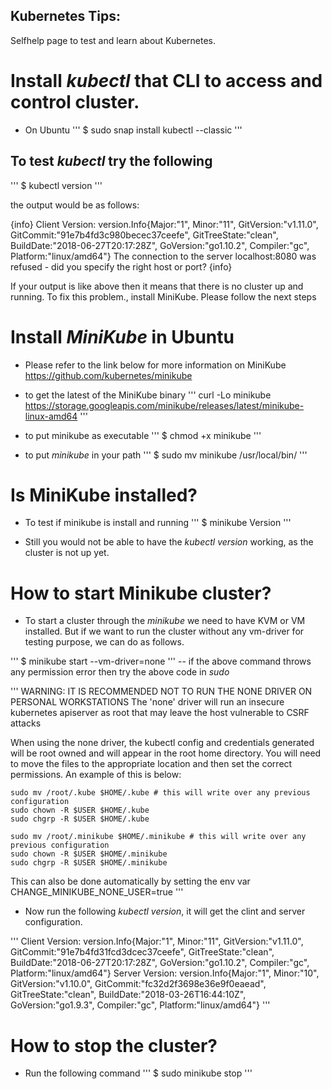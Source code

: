 Kubernetes Tips:
---------------

Selfhelp page to test and learn about Kubernetes.

# Install *kubectl* that CLI to access and control cluster.
- On Ubuntu
'''
 $ sudo snap install kubectl --classic
'''

## To test *kubectl* try the following
'''
 $ kubectl version
'''

the output would be as follows:

{info}
Client Version: version.Info{Major:"1", Minor:"11", GitVersion:"v1.11.0", GitCommit:"91e7b4fd3c980becec37ceefe", GitTreeState:"clean", BuildDate:"2018-06-27T20:17:28Z", GoVersion:"go1.10.2", Compiler:"gc", Platform:"linux/amd64"}
The connection to the server localhost:8080 was refused - did you specify the right host or port?
{info}

If your output is like above then it means that there is no cluster up and running. To fix this problem., install MiniKube. Please follow the next steps

# Install *MiniKube* in Ubuntu
- Please refer to the link below for more information on MiniKube
https://github.com/kubernetes/minikube

- to get the latest of the MiniKube binary
'''
curl -Lo minikube https://storage.googleapis.com/minikube/releases/latest/minikube-linux-amd64
'''

- to put minikube as executable
'''
$ chmod +x minikube
'''

- to put *minikube* in your path
'''
$ sudo mv minikube /usr/local/bin/
'''

# Is MiniKube installed?
- To test if minikube is install and running
'''
$ minikube Version
'''

* Still you would not be able to have the *kubectl version* working, as the cluster is not up yet.

# How to start Minikube cluster?
- To start a cluster through the *minikube* we need to have KVM or VM installed. But if we want to run the cluster without any vm-driver for testing purpose, we can do as follows.

'''
$ minikube start --vm-driver=none
'''
-- if the above command throws any permission error then try the above code in *sudo*

'''
WARNING: IT IS RECOMMENDED NOT TO RUN THE NONE DRIVER ON PERSONAL WORKSTATIONS
	The 'none' driver will run an insecure kubernetes apiserver as root that may leave the host vulnerable to CSRF attacks

When using the none driver, the kubectl config and credentials generated will be root owned and will appear in the root home directory.
You will need to move the files to the appropriate location and then set the correct permissions.  An example of this is below:

	sudo mv /root/.kube $HOME/.kube # this will write over any previous configuration
	sudo chown -R $USER $HOME/.kube
	sudo chgrp -R $USER $HOME/.kube

	sudo mv /root/.minikube $HOME/.minikube # this will write over any previous configuration
	sudo chown -R $USER $HOME/.minikube
	sudo chgrp -R $USER $HOME/.minikube

This can also be done automatically by setting the env var CHANGE_MINIKUBE_NONE_USER=true
'''

- Now run the following *kubectl version*, it will get the clint and server configuration.

'''
Client Version: version.Info{Major:"1", Minor:"11", GitVersion:"v1.11.0", GitCommit:"91e7b4fd31fcd3dcec37ceefe", GitTreeState:"clean", BuildDate:"2018-06-27T20:17:28Z", GoVersion:"go1.10.2", Compiler:"gc", Platform:"linux/amd64"}
Server Version: version.Info{Major:"1", Minor:"10", GitVersion:"v1.10.0", GitCommit:"fc32d2f3698e36e9f0eaead", GitTreeState:"clean", BuildDate:"2018-03-26T16:44:10Z", GoVersion:"go1.9.3", Compiler:"gc", Platform:"linux/amd64"}
'''

# How to stop the cluster?
- Run the following command
'''
$ sudo minikube stop
'''
